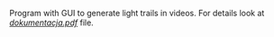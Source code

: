 Program with GUI to generate light trails in videos. For details look at <i><a href="https://github.com/jaffek/light_paint/blob/main/dokumentacja.pdf">dokumentacja.pdf</a></i> file.
